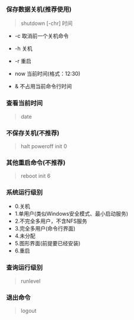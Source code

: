 ### 保存数据关机(推荐使用)
> shutdown [-chr] 时间
* -c 取消前一个关机命令
* -h 关机
* -r 重启

* now 当前时间(格式：12:30)
* & 不占用当前命令行时间

### 查看当前时间
> date


### 不保存关机(不推荐)
> halt
> poweroff
> init 0


### 其他重启命令(不推荐)
> reboot
> init 6


### 系统运行级别
* 0.关机
* 1.单用户(类似Windows安全模式、最小启动服务)
* 2.不完全多用户，不含NFS服务
* 3.完全多用户(命令行界面)
* 4.未分配
* 5.图形界面(前提要已经安装)
* 6.重启


### 查询运行级别
> runlevel


### 退出命令
> logout


